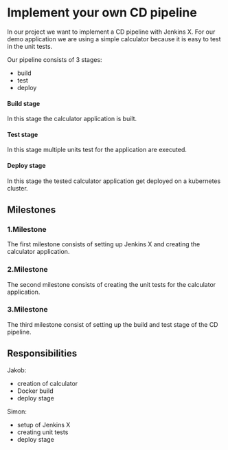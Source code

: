 # Implement your own CD pipeline
In our project we want to implement a CD pipeline with Jenkins X. For our demo application we are using a simple calculator because it is easy to test in the unit tests.

Our pipeline consists of 3 stages:
- build
- test
- deploy

#### Build stage
In this stage the calculator application is built.
#### Test stage
In this stage multiple units test for the application are executed.
#### Deploy stage
In this stage the tested calculator application get deployed on a kubernetes cluster.

## Milestones
### 1.Milestone
The first milestone consists of setting up Jenkins X and creating the calculator application.
### 2.Milestone
The second milestone consists of creating the unit tests for the calculator application.
### 3.Milestone
The third milestone consist of setting up the build and test stage of the CD pipeline.

## Responsibilities
Jakob:
- creation of calculator
- Docker build
- deploy stage

Simon:
- setup of Jenkins X
- creating unit tests
- deploy stage
